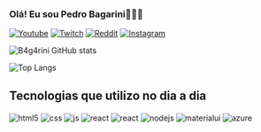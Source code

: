 ### Olá! Eu sou Pedro Bagarini👋🏻😀

[![Youtube](https://img.shields.io/badge/YouTube-FF0000?style=for-the-badge&logo=youtube&logoColor=white)](https://www.youtube.com/@dark_ghost1086)
[![Twitch](https://img.shields.io/badge/Twitch-9146FF?style=for-the-badge&logo=twitch&logoColor=white)](https://www.twitch.tv/dark_ghost2007)
[![Reddit](https://img.shields.io/badge/Reddit-FF4500?style=for-the-badge&logo=reddit&logoColor=white)](https://www.reddit.com/user/DARK_GHOST2007)
[![Instagram](https://img.shields.io/badge/Instagram-E4405F?style=for-the-badge&logo=instagram&logoColor=white)](https://www.instagram.com/pedro_bagarini/)

![B4g4rini GitHub stats](https://github-readme-stats.vercel.app/api?username=B4g4rini&show_icons=true&theme=radical&count_private=true) 

![Top Langs](https://github-readme-stats.vercel.app/api/top-langs/?username=B4g4rini&layout=compact&theme=radical)

## Tecnologias que utilizo no dia a dia

<div style="display: inline_block">
  <img align="center" alt="html5" src="https://img.shields.io/badge/HTML5-E34F26?style=for-the-badge&logo=html5&logoColor=white" />
  <img align="center" alt="css" src="https://img.shields.io/badge/CSS3-1572B6?style=for-the-badge&logo=css3&logoColor=white" />
  <img align="center" alt="js" src="https://img.shields.io/badge/JavaScript-F7DF1E?style=for-the-badge&logo=javascript&logoColor=black" />
  <img align="center" alt="react" src="https://img.shields.io/badge/React-20232A?style=for-the-badge&logo=react&logoColor=61DAFB" />


  <img align="center" alt="react" src="https://img.shields.io/badge/React_Router-CA4245?style=for-the-badge&logo=react-router&logoColor=white"/>
  <img align="center" alt="nodejs" src="https://img.shields.io/badge/Node.js-43853D?style=for-the-badge&logo=node.js&logoColor=white" />
  <img align="center" alt="materialui" src="https://img.shields.io/badge/Material--UI-0081CB?style=for-the-badge&logo=material-ui&logoColor=white"/>
  <img align="center" alt="azure" src="https://img.shields.io/badge/Microsoft_Azure-0089D6?style=for-the-badge&logo=microsoft-azure&logoColor=white">
  
</div><br/>
